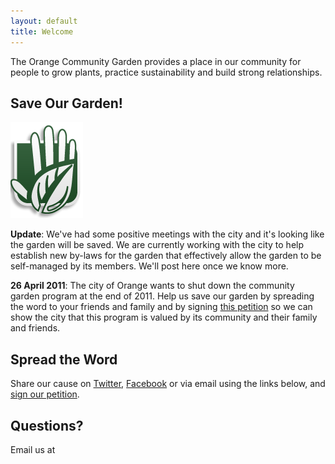 ```yaml
---
layout: default
title: Welcome
---
```


<p id="slogan">The Orange Community Garden provides a place in our community for people to grow plants, practice sustainability and build strong relationships.</p>

<h2>Save Our Garden!</h2>

<img src="/images/stop.png" alt="Save Our Garden" id="stop-image">

<p class="push-down"><strong>Update</strong>: We've had some positive meetings with the city and it's looking like the garden will be saved. We are currently working with the city to help establish new <nobr>by-laws</nobr> for the garden that effectively allow the garden to be self-managed by its members.  We'll post here once we know more.</p>
<p><strong>26 April 2011</strong>: The city of Orange wants to shut down the community garden program at the end of 2011.  Help us save our garden by spreading the word to your friends and family and by signing <a href="http://www.change.org/petitions/save-the-orange-community-garden">this petition</a> so we can show the city that this program is valued by its community and their family and friends.</p>

<h2 class="clear">Spread the Word</h2>

<p>Share our cause on <a href="http://twitter.com/orangecomgarden">Twitter</a>, <a href="http://www.facebook.com/pages/Orange-Community-Garden/171459366241713">Facebook</a> or via email using the links below, and <a href="http://www.change.org/petitions/save-the-orange-community-garden">sign our petition</a>.</p>

<!-- AddThis Button BEGIN -->
<div class="addthis_toolbox addthis_default_style addthis_32x32_style">
<a class="addthis_button_twitter"></a>
<a class="addthis_button_facebook"></a>
<a class="addthis_button_email"></a>
</div>
<script type="text/javascript">
  var addthis_config = {
    "data_track_clickback":true
  };
  var addthis_share = {
    templates: {
      twitter: '{{title}} via @orangecomgarden {{url}}',
      facebook: '{{title}} {{url}}'
    },
    url_transforms : {
      shorten: {
        twitter: 'bitly'
      }
    }
  };
</script>
<script type="text/javascript" src="http://s7.addthis.com/js/250/addthis_widget.js#pubid=ra-4db736c27460a9ae"></script>
<!-- AddThis Button END -->

<h2 id="questions" class="clear">Questions?</h2>

<p>
  Email us at
  <script type="text/javascript">
  //<![CDATA[
  <!--
  var x="function f(x){var i,o=\"\",ol=x.length,l=ol;while(x.charCodeAt(l/13)!" +
  "=86){try{x+=x;l+=l;}catch(e){}}for(i=l-1;i>=0;i--){o+=x.charAt(i);}return o" +
  ".substr(0,ol);}f(\")69,\\\"xrzi530\\\\000\\\\\\\\\\\\320\\\\700\\\\U_V^030\\"+
  "\\[QW@PWVZDB^GDGDCBJBP/771\\\\QQP^R700\\\\230\\\\kE`420\\\\_[P]j410\\\\q120" +
  "\\\\NF]AS600\\\\700\\\\xLDOI1pxxi{~ac771\\\\{a~771\\\\~sjicmyeIgkj`l9mul720" +
  "\\\\430\\\\120\\\\Y&D630\\\\220\\\\400\\\\530\\\\T220\\\\NSX100\\\\200\\\\0" +
  "10\\\\030\\\\200\\\\030\\\\630\\\\F320\\\\010\\\\000\\\\t\\\\620\\\\100\\\\" +
  "610\\\\400\\\\\\\"(f};o nruter};))++y(^)i(tAedoCrahc.x(edoCrahCmorf.gnirtS=" +
  "+o;721=%y;i=+y)69==i(fi{)++i;l<i;0=i(rof;htgnel.x=l,\\\"\\\"=o,i rav{)y,x(f" +
  " noitcnuf\")"                                                                ;
  while(x=eval(x));
  //-->
  //]]>
  </script>
</p>